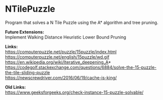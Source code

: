 # NTilePuzzle
Program that solves a N Tile Puzzle using the A* algorithm and tree pruning.

**Future Extensions:**  
Implement Walking Distance Heuristic
Lower Bound Pruning  

**Links:**  
https://computerpuzzle.net/puzzle/15puzzle/index.html  
https://computerpuzzle.net/english/15puzzle/wd.gif  
https://en.wikipedia.org/wiki/Iterative_deepening_A*  
https://codegolf.stackexchange.com/questions/6884/solve-the-15-puzzle-the-tile-sliding-puzzle  
https://newscrewdriver.com/2016/06/19/cache-is-king/

**Old Links:**  
https://www.geeksforgeeks.org/check-instance-15-puzzle-solvable/
